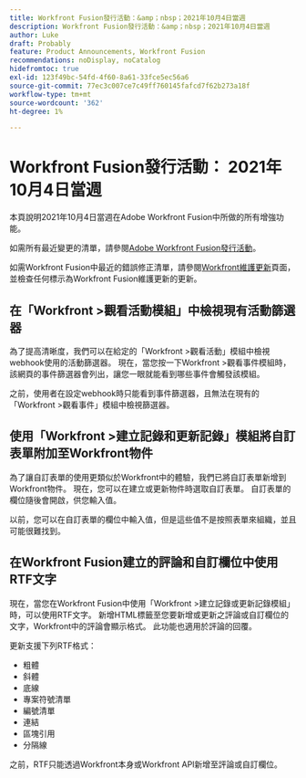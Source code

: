 ```yaml
---
title: Workfront Fusion發行活動：&amp；nbsp；2021年10月4日當週
description: Workfront Fusion發行活動：&amp；nbsp；2021年10月4日當週
author: Luke
draft: Probably
feature: Product Announcements, Workfront Fusion
recommendations: noDisplay, noCatalog
hidefromtoc: true
exl-id: 123f49bc-54fd-4f60-8a61-33fce5ec56a6
source-git-commit: 77ec3c007ce7c49ff760145fafcd7f62b273a18f
workflow-type: tm+mt
source-wordcount: '362'
ht-degree: 1%

---
```


# Workfront Fusion發行活動： 2021年10月4日當週

本頁說明2021年10月4日當週在Adobe Workfront Fusion中所做的所有增強功能。

如需所有最近變更的清單，請參閱[Adobe Workfront Fusion發行活動](/help/workfront-fusion/fusion-product-releases/fusion-release-activity.md)。

如需Workfront Fusion中最近的錯誤修正清單，請參閱[Workfront維護更新](https://experienceleague.adobe.com/docs/workfront-known-issues/releases/current-updates.html)頁面，並檢查任何標示為Workfront Fusion維護更新的更新。

## 在「Workfront >觀看活動模組」中檢視現有活動篩選器

為了提高清晰度，我們可以在給定的「Workfront >觀看活動」模組中檢視webhook使用的活動篩選器。 現在，當您按一下Workfront >觀看事件模組時，該網頁的事件篩選器會列出，讓您一眼就能看到哪些事件會觸發該模組。

之前，使用者在設定webhook時只能看到事件篩選器，且無法在現有的「Workfront >觀看事件」模組中檢視篩選器。

## 使用「Workfront >建立記錄和更新記錄」模組將自訂表單附加至Workfront物件

為了讓自訂表單的使用更類似於Workfront中的體驗，我們已將自訂表單新增到Workfront物件。 現在，您可以在建立或更新物件時選取自訂表單。 自訂表單的欄位隨後會開啟，供您輸入值。

以前，您可以在自訂表單的欄位中輸入值，但是這些值不是按照表單來組織，並且可能很難找到。


## 在Workfront Fusion建立的評論和自訂欄位中使用RTF文字

現在，當您在Workfront Fusion中使用「Workfront >建立記錄或更新記錄模組」時，可以使用RTF文字。 新增HTML標籤至您要新增或更新之評論或自訂欄位的文字，Workfront中的評論會顯示格式。 此功能也適用於評論的回覆。

更新支援下列RTF格式：

* 粗體
* 斜體
* 底線
* 專案符號清單
* 編號清單
* 連結
* 區塊引用
* 分隔線

之前，RTF只能透過Workfront本身或Workfront API新增至評論或自訂欄位。
